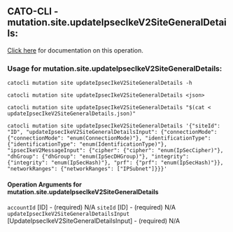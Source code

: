 
## CATO-CLI - mutation.site.updateIpsecIkeV2SiteGeneralDetails:
[Click here](https://api.catonetworks.com/documentation/#mutation-updateIpsecIkeV2SiteGeneralDetails) for documentation on this operation.

### Usage for mutation.site.updateIpsecIkeV2SiteGeneralDetails:

`catocli mutation site updateIpsecIkeV2SiteGeneralDetails -h`

`catocli mutation site updateIpsecIkeV2SiteGeneralDetails <json>`

`catocli mutation site updateIpsecIkeV2SiteGeneralDetails "$(cat < updateIpsecIkeV2SiteGeneralDetails.json)"`

`catocli mutation site updateIpsecIkeV2SiteGeneralDetails '{"siteId": "ID", "updateIpsecIkeV2SiteGeneralDetailsInput": {"connectionMode": {"connectionMode": "enum(ConnectionMode)"}, "identificationType": {"identificationType": "enum(IdentificationType)"}, "ipsecIkeV2MessageInput": {"cipher": {"cipher": "enum(IpSecCipher)"}, "dhGroup": {"dhGroup": "enum(IpSecDHGroup)"}, "integrity": {"integrity": "enum(IpSecHash)"}, "prf": {"prf": "enum(IpSecHash)"}}, "networkRanges": {"networkRanges": ["IPSubnet"]}}}'`

#### Operation Arguments for mutation.site.updateIpsecIkeV2SiteGeneralDetails ####
`accountId` [ID] - (required) N/A 
`siteId` [ID] - (required) N/A 
`updateIpsecIkeV2SiteGeneralDetailsInput` [UpdateIpsecIkeV2SiteGeneralDetailsInput] - (required) N/A 
